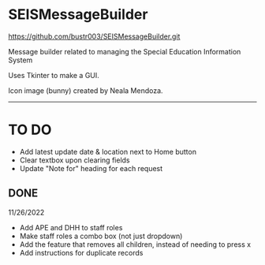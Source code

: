 # SEISMessageBuilder
https://github.com/bustr003/SEISMessageBuilder.git

Message builder related to managing the Special Education Information System

Uses Tkinter to make a GUI.

Icon image (bunny) created by Neala Mendoza.

---

# TO DO
- Add latest update date & location next to Home button
- Clear textbox upon clearing fields
- Update "Note for" heading for each request

## DONE
11/26/2022
- Add APE and DHH to staff roles
- Make staff roles a combo box (not just dropdown)
- Add the feature that removes all children, instead of needing to press x
- Add instructions for duplicate records
